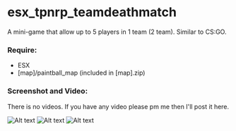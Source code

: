 # esx_tpnrp_teamdeathmatch
A mini-game that allow up to 5 players in 1 team (2 team). Similar to CS:GO.

### Require:
- ESX
- [map]/paintball_map (included in [map].zip)

### Screenshot and Video:
There is no videos. If you have any video please pm me then I'll post it here.

![Alt text](https://github.com/Sn0wBiT/esx_tpnrp_teamdeathmatch/blob/master/screenshot/20190814214434_1.jpg?raw=true)
![Alt text](https://github.com/Sn0wBiT/esx_tpnrp_teamdeathmatch/blob/master/screenshot/20190814214914_1.jpg?raw=true)
![Alt text](https://github.com/Sn0wBiT/esx_tpnrp_teamdeathmatch/blob/master/screenshot/20190814215809_1.jpg?raw=true)
